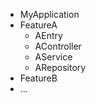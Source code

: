 * MyApplication
* FeatureA
    * AEntry
    * AController
    * AService
    * ARepository
* FeatureB
* ...

